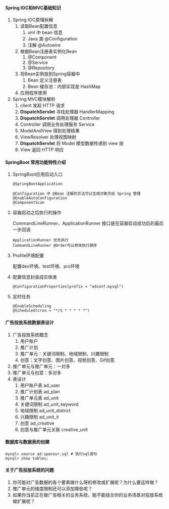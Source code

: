 #### Spring IOC和MVC基础知识

1. Spring IOC原理拆解
   1. 读取Bean配置信息
      1. xml 中 bean 信息
      2. Java 类 @Configuration
      3. 注解 @Autowire
   2. 根据Bean注册表实例化Bean
      1. @Component
      2. @Service
      3. @Repository
   3. 将Bean实例放到Spring容器中
      1. Bean 定义注册表
      2. Bean 缓存池：内部实现是 HashMap
   4. 应用程序使用
2. Spring MVC模块解析
   1. client 发起 HTTP 请求
   2. **DispatchServlet** 寻找处理器 HandlerMapping
   3. **DispatchServlet** 调用处理器 Controller
   4. Controller 调用业务处理服务 Service
   5. ModelAndView 得到处理结果
   6. ViewResolver 处理视图映射
   7. **DispatchServlet** 将 Model 模型数据传递到 view 层
   8. View 返回 HTTP 响应

#### SpringBoot 常用功能特性介绍

1. SpringBoot应用启动入口

   ```
   @SpringBootApplication
   
   @Configuration 中 @Bean 注解的方法可以生成对象交给 Spring 管理
   @EnableAutoConfiguration
   @ComponentScan
   ```

2. 容器启动之后执行的操作

   CommandLineRunner、ApplicationRunner 接口是在容器启动成功后的最后一步回调

   ```
   ApplicationRunner 优先执行
   CommandLineRunner @Order可以修改执行顺序
   ```

3. Profile环境配置

   配置dev环境、test环境、pro环境

4. 配置信息封装成实体类

   ```
   @ConfigurationProperties(prefix = "adconf.mysql")
   ```

5. 定时任务

   ```
   @EnableScheduling
   @Scheduled(cron = "*/5 * * * * *")
   ```

#### 广告投放系统数据表设计

1. 广告投放系统概念
   1. 用户账户
   2. 推广计划
   3. 推广单元：关键词限制、地域限制、兴趣限制
   4. 创意：文字创意、图片创意、视频创意、Gif创意
2. 推广单元与推广单元：一对多
3. 推广单元与创意：多对多
4. 表设计
   1. 用户账户表 ad_user
   2. 推广计划表 ad_plan
   3. 推广单元表 ad_unit
   4. 关键词限制 ad_unit_keyword
   5. 地域限制 ad_unit_district
   6. 兴趣限制 ad_unit_it
   7. 创意 ad_creative
   8. 创意与推广单元关联 creative_unit

####  数据库与数据表的创建

```mysql
mysql> source ad-sponsor.sql # 执行sql语句
mysql> show tables;
```

#### 关于广告投放系统的问题

1. 你可能对广告数据的各个要素做什么呀的修改或扩展呢？为什么要这样做？
2. 推广单元的维度限制还可以添加哪些呢？
3. 如果你当前正在做广告相关的业务系统，能不能结合你的业务场景对投放系统做扩展呢？

